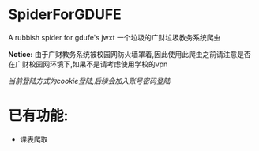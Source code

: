 # SpiderForGDUFE
A rubbish spider for gdufe's jwxt
一个垃圾的广财垃圾教务系统爬虫

**Notice:** 由于广财教务系统被校园网防火墙罩着,因此使用此爬虫之前请注意是否在广财校园网环境下,如果不是请考虑使用学校的vpn

*当前登陆方式为cookie登陆,后续会加入账号密码登陆*

# 已有功能:
- 课表爬取